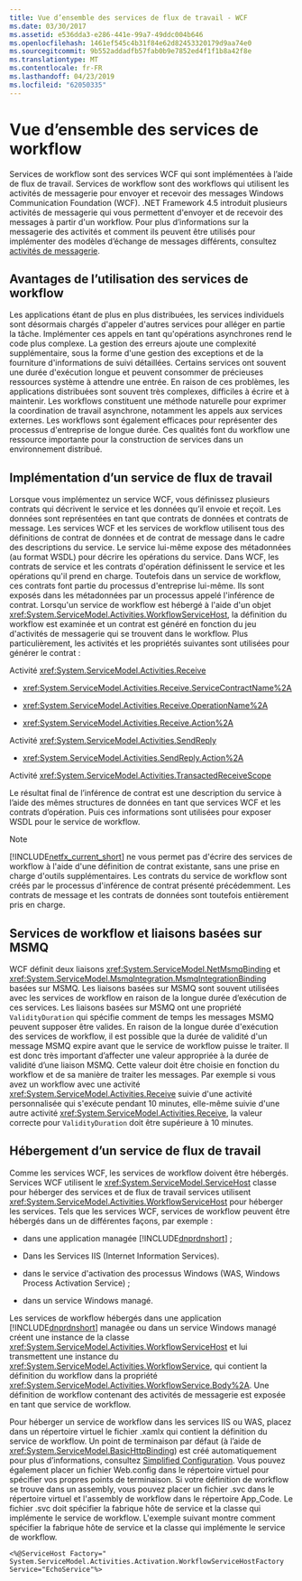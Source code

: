 ```yaml
---
title: Vue d’ensemble des services de flux de travail - WCF
ms.date: 03/30/2017
ms.assetid: e536dda3-e286-441e-99a7-49ddc004b646
ms.openlocfilehash: 1461ef545c4b31f84e62d82453320179d9aa74e0
ms.sourcegitcommit: 9b552addadfb57fab0b9e7852ed4f1f1b8a42f8e
ms.translationtype: MT
ms.contentlocale: fr-FR
ms.lasthandoff: 04/23/2019
ms.locfileid: "62050335"
---
```

# <a name="workflow-services-overview"></a>Vue d’ensemble des services de workflow

Services de workflow sont des services WCF qui sont implémentées à l’aide de flux de travail. Services de workflow sont des workflows qui utilisent les activités de messagerie pour envoyer et recevoir des messages Windows Communication Foundation (WCF). .NET Framework 4.5 introduit plusieurs activités de messagerie qui vous permettent d'envoyer et de recevoir des messages à partir d'un workflow. Pour plus d’informations sur la messagerie des activités et comment ils peuvent être utilisés pour implémenter des modèles d’échange de messages différents, consultez [activités de messagerie](messaging-activities.md).

## <a name="benefits-of-using-workflow-services"></a>Avantages de l’utilisation des services de workflow

Les applications étant de plus en plus distribuées, les services individuels sont désormais chargés d'appeler d'autres services pour alléger en partie la tâche. Implémenter ces appels en tant qu'opérations asynchrones rend le code plus complexe. La gestion des erreurs ajoute une complexité supplémentaire, sous la forme d'une gestion des exceptions et de la fourniture d'informations de suivi détaillées. Certains services ont souvent une durée d'exécution longue et peuvent consommer de précieuses ressources système à attendre une entrée. En raison de ces problèmes, les applications distribuées sont souvent très complexes, difficiles à écrire et à maintenir. Les workflows constituent une méthode naturelle pour exprimer la coordination de travail asynchrone, notamment les appels aux services externes. Les workflows sont également efficaces pour représenter des processus d'entreprise de longue durée. Ces qualités font du workflow une ressource importante pour la construction de services dans un environnement distribué.

## <a name="implementing-a-workflow-service"></a>Implémentation d’un service de flux de travail

Lorsque vous implémentez un service WCF, vous définissez plusieurs contrats qui décrivent le service et les données qu’il envoie et reçoit. Les données sont représentées en tant que contrats de données et contrats de message. Les services WCF et les services de workflow utilisent tous des définitions de contrat de données et de contrat de message dans le cadre des descriptions du service. Le service lui-même expose des métadonnées (au format WSDL) pour décrire les opérations du service. Dans WCF, les contrats de service et les contrats d'opération définissent le service et les opérations qu'il prend en charge. Toutefois dans un service de workflow, ces contrats font partie du processus d'entreprise lui-même. Ils sont exposés dans les métadonnées par un processus appelé l'inférence de contrat. Lorsqu'un service de workflow est hébergé à l'aide d'un objet <xref:System.ServiceModel.Activities.WorkflowServiceHost>, la définition du workflow est examinée et un contrat est généré en fonction du jeu d'activités de messagerie qui se trouvent dans le workflow. Plus particulièrement, les activités et les propriétés suivantes sont utilisées pour générer le contrat :

Activité <xref:System.ServiceModel.Activities.Receive>

- <xref:System.ServiceModel.Activities.Receive.ServiceContractName%2A>

- <xref:System.ServiceModel.Activities.Receive.OperationName%2A>

- <xref:System.ServiceModel.Activities.Receive.Action%2A>

Activité <xref:System.ServiceModel.Activities.SendReply>

- <xref:System.ServiceModel.Activities.SendReply.Action%2A>

Activité <xref:System.ServiceModel.Activities.TransactedReceiveScope>

Le résultat final de l’inférence de contrat est une description du service à l’aide des mêmes structures de données en tant que services WCF et les contrats d’opération. Puis ces informations sont utilisées pour exposer WSDL pour le service de workflow.

> [!NOTE]
> [!INCLUDE[netfx_current_short](../../../../includes/netfx-current-short-md.md)] ne vous permet pas d'écrire des services de workflow à l'aide d'une définition de contrat existante, sans une prise en charge d'outils supplémentaires. Les contrats du service de workflow sont créés par le processus d'inférence de contrat présenté précédemment. Les contrats de message et les contrats de données sont toutefois entièrement pris en charge.

## <a name="workflow-services-and-msmq-based-bindings"></a>Services de workflow et liaisons basées sur MSMQ

WCF définit deux liaisons <xref:System.ServiceModel.NetMsmqBinding> et <xref:System.ServiceModel.MsmqIntegration.MsmqIntegrationBinding> basées sur MSMQ.  Les liaisons basées sur MSMQ sont souvent utilisées avec les services de workflow en raison de la longue durée d’exécution de ces services. Les liaisons basées sur MSMQ ont une propriété `ValidityDuration` qui spécifie comment de temps les messages MSMQ peuvent supposer être valides. En raison de la longue durée d'exécution des services de workflow, il est possible que la durée de validité d'un message MSMQ expire avant que le service de workflow puisse le traiter. Il est donc très important d’affecter une valeur appropriée à la durée de validité d’une liaison MSMQ. Cette valeur doit être choisie en fonction du workflow et de sa manière de traiter les messages. Par exemple si vous avez un workflow avec une activité <xref:System.ServiceModel.Activities.Receive> suivie d'une activité personnalisée qui s'exécute pendant 10 minutes, elle-même suivie d'une autre activité <xref:System.ServiceModel.Activities.Receive>, la valeur correcte pour `ValidityDuration` doit être supérieure à 10 minutes.

## <a name="hosting-a-workflow-service"></a>Hébergement d’un service de flux de travail

Comme les services WCF, les services de workflow doivent être hébergés. Services WCF utilisent le <xref:System.ServiceModel.ServiceHost> classe pour héberger des services et de flux de travail services utilisent <xref:System.ServiceModel.Activities.WorkflowServiceHost> pour héberger les services. Tels que les services WCF, services de workflow peuvent être hébergés dans un de différentes façons, par exemple :

- dans une application managée [!INCLUDE[dnprdnshort](../../../../includes/dnprdnshort-md.md)] ;

- Dans les Services IIS (Internet Information Services).

- dans le service d'activation des processus Windows (WAS, Windows Process Activation Service) ;

- dans un service Windows managé.

Les services de workflow hébergés dans une application [!INCLUDE[dnprdnshort](../../../../includes/dnprdnshort-md.md)] managée ou dans un service Windows managé créent une instance de la classe <xref:System.ServiceModel.Activities.WorkflowServiceHost> et lui transmettent une instance du <xref:System.ServiceModel.Activities.WorkflowService>, qui contient la définition du workflow dans la propriété <xref:System.ServiceModel.Activities.WorkflowService.Body%2A>. Une définition de workflow contenant des activités de messagerie est exposée en tant que service de workflow.

Pour héberger un service de workflow dans les services IIS ou WAS, placez dans un répertoire virtuel le fichier .xamlx qui contient la définition du service de workflow. Un point de terminaison par défaut (à l’aide de <xref:System.ServiceModel.BasicHttpBinding>) est créé automatiquement pour plus d’informations, consultez [Simplified Configuration](../../../../docs/framework/wcf/simplified-configuration.md). Vous pouvez également placer un fichier Web.config dans le répertoire virtuel pour spécifier vos propres points de terminaison. Si votre définition de workflow se trouve dans un assembly, vous pouvez placer un fichier .svc dans le répertoire virtuel et l'assembly de workflow dans le répertoire App_Code. Le fichier .svc doit spécifier la fabrique hôte de service et la classe qui implémente le service de workflow. L'exemple suivant montre comment spécifier la fabrique hôte de service et la classe qui implémente le service de workflow.

```
<%@ServiceHost Factory=" System.ServiceModel.Activities.Activation.WorkflowServiceHostFactory
Service="EchoService"%>
```